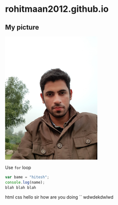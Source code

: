 # rohitmaan2012.github.io

## My picture
<!-- ![rohit maan](images/profile-pic.jpg width=300 "helloji") -->
<img src = "images/profile-pic.jpg" width=300>

Use `for` loop
```javascript
var bame = "hitesh";
console.log(name);
blah blah blah 
```

html css
hello sir
how are you doing ``
wdwdekdwlwd

